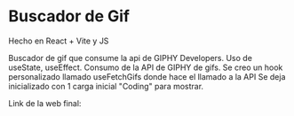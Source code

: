 # Buscador de Gif

Hecho en React + Vite y JS

Buscador de gif que consume la api de GIPHY Developers.
Uso de useState, useEffect.
Consumo de la API de GIPHY de gifs.
Se creo un hook personalizado llamado useFetchGifs donde hace el llamado a la API
Se deja inicializado con 1 carga inicial "Coding" para mostrar.


Link de la web final: